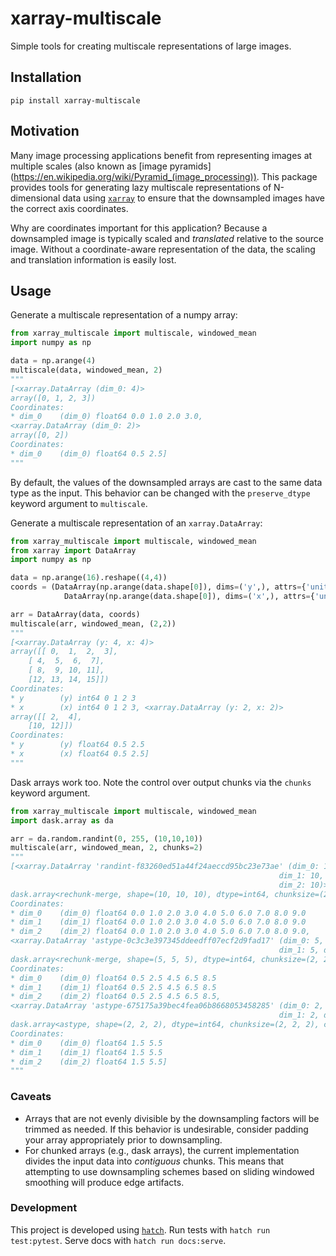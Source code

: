 # xarray-multiscale

Simple tools for creating multiscale representations of large images.

## Installation

`pip install xarray-multiscale`

## Motivation

Many image processing applications benefit from representing images at multiple scales (also known as [image pyramids] (https://en.wikipedia.org/wiki/Pyramid_(image_processing)). This package provides tools for generating lazy multiscale representations of N-dimensional data using [`xarray`](http://xarray.pydata.org/en/stable/) to ensure that the downsampled images have the correct axis coordinates.

Why are coordinates important for this application? Because a downsampled image is typically scaled and *translated* relative to the source image. Without a coordinate-aware representation of the data, the scaling and translation information is easily lost. 


## Usage

Generate a multiscale representation of a numpy array:

```python
from xarray_multiscale import multiscale, windowed_mean
import numpy as np

data = np.arange(4)
multiscale(data, windowed_mean, 2)
"""
[<xarray.DataArray (dim_0: 4)>
array([0, 1, 2, 3])
Coordinates:
* dim_0    (dim_0) float64 0.0 1.0 2.0 3.0,
<xarray.DataArray (dim_0: 2)>
array([0, 2])
Coordinates:
* dim_0    (dim_0) float64 0.5 2.5]
"""
```


By default, the values of the downsampled arrays are cast to the same data type as the input. This behavior can be changed with the ``preserve_dtype`` keyword argument to ``multiscale``.

Generate a multiscale representation of an ``xarray.DataArray``:


```python
from xarray_multiscale import multiscale, windowed_mean
from xarray import DataArray
import numpy as np

data = np.arange(16).reshape((4,4))
coords = (DataArray(np.arange(data.shape[0]), dims=('y',), attrs={'units' : 'm'}),
            DataArray(np.arange(data.shape[0]), dims=('x',), attrs={'units' : 'm'}))

arr = DataArray(data, coords)
multiscale(arr, windowed_mean, (2,2))
"""
[<xarray.DataArray (y: 4, x: 4)>
array([[ 0,  1,  2,  3],
    [ 4,  5,  6,  7],
    [ 8,  9, 10, 11],
    [12, 13, 14, 15]])
Coordinates:
* y        (y) int64 0 1 2 3
* x        (x) int64 0 1 2 3, <xarray.DataArray (y: 2, x: 2)>
array([[ 2,  4],
    [10, 12]])
Coordinates:
* y        (y) float64 0.5 2.5
* x        (x) float64 0.5 2.5]
"""
```

Dask arrays work too. Note the control over output chunks via the ``chunks`` keyword argument.

```python
from xarray_multiscale import multiscale, windowed_mean
import dask.array as da

arr = da.random.randint(0, 255, (10,10,10))
multiscale(arr, windowed_mean, 2, chunks=2)
"""
[<xarray.DataArray 'randint-f83260ed51a44f24aeccd95bc23e73ae' (dim_0: 10,
                                                            dim_1: 10,
                                                            dim_2: 10)>
dask.array<rechunk-merge, shape=(10, 10, 10), dtype=int64, chunksize=(2, 2, 2), chunktype=numpy.ndarray>
Coordinates:
* dim_0    (dim_0) float64 0.0 1.0 2.0 3.0 4.0 5.0 6.0 7.0 8.0 9.0
* dim_1    (dim_1) float64 0.0 1.0 2.0 3.0 4.0 5.0 6.0 7.0 8.0 9.0
* dim_2    (dim_2) float64 0.0 1.0 2.0 3.0 4.0 5.0 6.0 7.0 8.0 9.0,
<xarray.DataArray 'astype-0c3c3e397345ddeedff07ecf2d9fad17' (dim_0: 5,
                                                            dim_1: 5, dim_2: 5)>
dask.array<rechunk-merge, shape=(5, 5, 5), dtype=int64, chunksize=(2, 2, 2), chunktype=numpy.ndarray>
Coordinates:
* dim_0    (dim_0) float64 0.5 2.5 4.5 6.5 8.5
* dim_1    (dim_1) float64 0.5 2.5 4.5 6.5 8.5
* dim_2    (dim_2) float64 0.5 2.5 4.5 6.5 8.5,
<xarray.DataArray 'astype-675175a39bec4fea06b8668053458285' (dim_0: 2,
                                                            dim_1: 2, dim_2: 2)>
dask.array<astype, shape=(2, 2, 2), dtype=int64, chunksize=(2, 2, 2), chunktype=numpy.ndarray>
Coordinates:
* dim_0    (dim_0) float64 1.5 5.5
* dim_1    (dim_1) float64 1.5 5.5
* dim_2    (dim_2) float64 1.5 5.5]
"""
```

### Caveats

* Arrays that are not evenly divisible by the downsampling factors will be trimmed as needed. If this behavior is undesirable, consider padding your array appropriately prior to downsampling.
* For chunked arrays (e.g., dask arrays), the current implementation divides the input data into *contiguous* chunks. This means that attempting to use downsampling schemes based on sliding windowed smoothing will produce edge artifacts.

### Development

This project is developed using [`hatch`](https://hatch.pypa.io/latest/). 
Run tests with `hatch run test:pytest`.
Serve docs with `hatch run docs:serve`.
